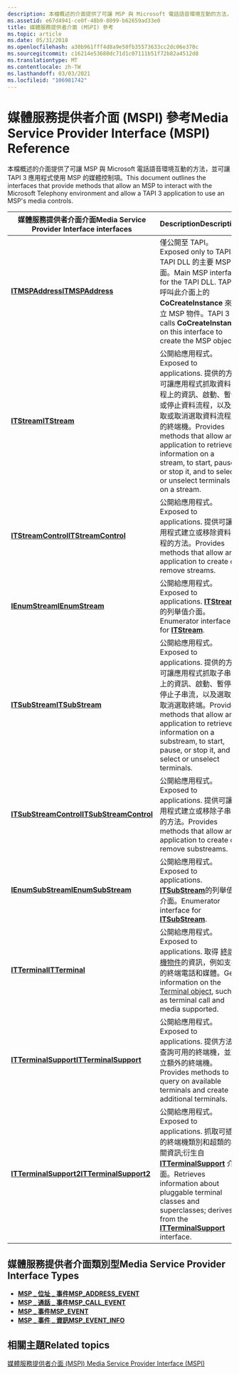 ```yaml
---
description: 本檔概述的介面提供了可讓 MSP 與 Microsoft 電話語音環境互動的方法，並可讓 TAPI 3 應用程式使用 Msp 媒體控制項。
ms.assetid: e67d4941-ce0f-48b9-8099-b62659ad33e0
title: 媒體服務提供者介面 (MSPI) 參考
ms.topic: article
ms.date: 05/31/2018
ms.openlocfilehash: a30b961fff4d8a9e50fb35573633cc2dc06e370c
ms.sourcegitcommit: c16214e53680dc71d1c07111b51f72b82a4512d8
ms.translationtype: MT
ms.contentlocale: zh-TW
ms.lasthandoff: 03/03/2021
ms.locfileid: "106981742"
---
```

# <a name="media-service-provider-interface-mspi-reference"></a><span data-ttu-id="7112d-103">媒體服務提供者介面 (MSPI) 參考</span><span class="sxs-lookup"><span data-stu-id="7112d-103">Media Service Provider Interface (MSPI) Reference</span></span>

<span data-ttu-id="7112d-104">本檔概述的介面提供了可讓 MSP 與 Microsoft 電話語音環境互動的方法，並可讓 TAPI 3 應用程式使用 MSP 的媒體控制項。</span><span class="sxs-lookup"><span data-stu-id="7112d-104">This document outlines the interfaces that provide methods that allow an MSP to interact with the Microsoft Telephony environment and allow a TAPI 3 application to use an MSP's media controls.</span></span>



| <span data-ttu-id="7112d-105">媒體服務提供者介面介面</span><span class="sxs-lookup"><span data-stu-id="7112d-105">Media Service Provider Interface interfaces</span></span>      | <span data-ttu-id="7112d-106">Description</span><span class="sxs-lookup"><span data-stu-id="7112d-106">Description</span></span>                                                                                                                                                                            | <span data-ttu-id="7112d-107">必要？</span><span class="sxs-lookup"><span data-stu-id="7112d-107">Required?</span></span> |
|--------------------------------------------------|----------------------------------------------------------------------------------------------------------------------------------------------------------------------------------------|-----------|
| [<span data-ttu-id="7112d-108">**ITMSPAddress**</span><span class="sxs-lookup"><span data-stu-id="7112d-108">**ITMSPAddress**</span></span>](/windows/desktop/api/msp/nn-msp-itmspaddress)             | <span data-ttu-id="7112d-109">僅公開至 TAPI。</span><span class="sxs-lookup"><span data-stu-id="7112d-109">Exposed only to TAPI.</span></span> <span data-ttu-id="7112d-110">TAPI DLL 的主要 MSP 介面。</span><span class="sxs-lookup"><span data-stu-id="7112d-110">Main MSP interface for the TAPI DLL.</span></span> <span data-ttu-id="7112d-111">TAPI 3 呼叫此介面上的 **CoCreateInstance** 來建立 MSP 物件。</span><span class="sxs-lookup"><span data-stu-id="7112d-111">TAPI 3 calls **CoCreateInstance** on this interface to create the MSP object.</span></span>                                               | <span data-ttu-id="7112d-112">Yes</span><span class="sxs-lookup"><span data-stu-id="7112d-112">Yes</span></span>       |
| [<span data-ttu-id="7112d-113">**ITStream**</span><span class="sxs-lookup"><span data-stu-id="7112d-113">**ITStream**</span></span>](/windows/win32/api/tapi3if/nn-tapi3if-itstream)                     | <span data-ttu-id="7112d-114">公開給應用程式。</span><span class="sxs-lookup"><span data-stu-id="7112d-114">Exposed to applications.</span></span> <span data-ttu-id="7112d-115">提供的方法可讓應用程式抓取資料流程上的資訊、啟動、暫停或停止資料流程，以及選取或取消選取資料流程上的終端機。</span><span class="sxs-lookup"><span data-stu-id="7112d-115">Provides methods that allow an application to retrieve information on a stream, to start, pause, or stop it, and to select or unselect terminals on a stream.</span></span> | <span data-ttu-id="7112d-116">Yes</span><span class="sxs-lookup"><span data-stu-id="7112d-116">Yes</span></span>       |
| [<span data-ttu-id="7112d-117">**ITStreamControl**</span><span class="sxs-lookup"><span data-stu-id="7112d-117">**ITStreamControl**</span></span>](/windows/win32/api/tapi3if/nn-tapi3if-itstreamcontrol)       | <span data-ttu-id="7112d-118">公開給應用程式。</span><span class="sxs-lookup"><span data-stu-id="7112d-118">Exposed to applications.</span></span> <span data-ttu-id="7112d-119">提供可讓應用程式建立或移除資料流程的方法。</span><span class="sxs-lookup"><span data-stu-id="7112d-119">Provides methods that allow an application to create or remove streams.</span></span>                                                                                       | <span data-ttu-id="7112d-120">Yes</span><span class="sxs-lookup"><span data-stu-id="7112d-120">Yes</span></span>       |
| [<span data-ttu-id="7112d-121">**IEnumStream**</span><span class="sxs-lookup"><span data-stu-id="7112d-121">**IEnumStream**</span></span>](/windows/desktop/api/tapi3if/nn-tapi3if-ienumstream)               | <span data-ttu-id="7112d-122">公開給應用程式。</span><span class="sxs-lookup"><span data-stu-id="7112d-122">Exposed to applications.</span></span> <span data-ttu-id="7112d-123">[**ITStream**](/windows/win32/api/tapi3if/nn-tapi3if-itstream)的列舉值介面。</span><span class="sxs-lookup"><span data-stu-id="7112d-123">Enumerator interface for [**ITStream**](/windows/win32/api/tapi3if/nn-tapi3if-itstream).</span></span>                                                                                                        | <span data-ttu-id="7112d-124">Yes</span><span class="sxs-lookup"><span data-stu-id="7112d-124">Yes</span></span>       |
| [<span data-ttu-id="7112d-125">**ITSubStream**</span><span class="sxs-lookup"><span data-stu-id="7112d-125">**ITSubStream**</span></span>](/windows/win32/api/tapi3if/nn-tapi3if-itsubstream)               | <span data-ttu-id="7112d-126">公開給應用程式。</span><span class="sxs-lookup"><span data-stu-id="7112d-126">Exposed to applications.</span></span> <span data-ttu-id="7112d-127">提供的方法可讓應用程式抓取子串流上的資訊、啟動、暫停或停止子串流，以及選取或取消選取終端。</span><span class="sxs-lookup"><span data-stu-id="7112d-127">Provides methods that allow an application to retrieve information on a substream, to start, pause, or stop it, and to select or unselect terminals.</span></span>          | <span data-ttu-id="7112d-128">選擇性</span><span class="sxs-lookup"><span data-stu-id="7112d-128">Optional</span></span>  |
| [<span data-ttu-id="7112d-129">**ITSubStreamControl**</span><span class="sxs-lookup"><span data-stu-id="7112d-129">**ITSubStreamControl**</span></span>](/windows/win32/api/tapi3if/nn-tapi3if-itsubstreamcontrol) | <span data-ttu-id="7112d-130">公開給應用程式。</span><span class="sxs-lookup"><span data-stu-id="7112d-130">Exposed to applications.</span></span> <span data-ttu-id="7112d-131">提供可讓應用程式建立或移除子串流的方法。</span><span class="sxs-lookup"><span data-stu-id="7112d-131">Provides methods that allow an application to create or remove substreams.</span></span>                                                                                    | <span data-ttu-id="7112d-132">選擇性</span><span class="sxs-lookup"><span data-stu-id="7112d-132">Optional</span></span>  |
| [<span data-ttu-id="7112d-133">**IEnumSubStream**</span><span class="sxs-lookup"><span data-stu-id="7112d-133">**IEnumSubStream**</span></span>](/windows/desktop/api/tapi3if/nn-tapi3if-ienumsubstream)         | <span data-ttu-id="7112d-134">公開給應用程式。</span><span class="sxs-lookup"><span data-stu-id="7112d-134">Exposed to applications.</span></span> <span data-ttu-id="7112d-135">[**ITSubStream**](/windows/win32/api/tapi3if/nn-tapi3if-itsubstream)的列舉值介面。</span><span class="sxs-lookup"><span data-stu-id="7112d-135">Enumerator interface for [**ITSubStream**](/windows/win32/api/tapi3if/nn-tapi3if-itsubstream).</span></span>                                                                                                  | <span data-ttu-id="7112d-136">選擇性</span><span class="sxs-lookup"><span data-stu-id="7112d-136">Optional</span></span>  |
| [<span data-ttu-id="7112d-137">**ITTerminal**</span><span class="sxs-lookup"><span data-stu-id="7112d-137">**ITTerminal**</span></span>](/windows/win32/api/tapi3if/nn-tapi3if-itterminal)                 | <span data-ttu-id="7112d-138">公開給應用程式。</span><span class="sxs-lookup"><span data-stu-id="7112d-138">Exposed to applications.</span></span> <span data-ttu-id="7112d-139">取得 [終端機物件](terminal-object.md)的資訊，例如支援的終端電話和媒體。</span><span class="sxs-lookup"><span data-stu-id="7112d-139">Gets information on the [Terminal object](terminal-object.md), such as terminal call and media supported.</span></span>                                                    | <span data-ttu-id="7112d-140">Yes</span><span class="sxs-lookup"><span data-stu-id="7112d-140">Yes</span></span>       |
| [<span data-ttu-id="7112d-141">**ITTerminalSupport**</span><span class="sxs-lookup"><span data-stu-id="7112d-141">**ITTerminalSupport**</span></span>](/windows/win32/api/tapi3if/nn-tapi3if-itterminalsupport)   | <span data-ttu-id="7112d-142">公開給應用程式。</span><span class="sxs-lookup"><span data-stu-id="7112d-142">Exposed to applications.</span></span> <span data-ttu-id="7112d-143">提供方法來查詢可用的終端機，並建立額外的終端機。</span><span class="sxs-lookup"><span data-stu-id="7112d-143">Provides methods to query on available terminals and create additional terminals.</span></span>                                                                             | <span data-ttu-id="7112d-144">Yes</span><span class="sxs-lookup"><span data-stu-id="7112d-144">Yes</span></span>       |
| [<span data-ttu-id="7112d-145">**ITTerminalSupport2**</span><span class="sxs-lookup"><span data-stu-id="7112d-145">**ITTerminalSupport2**</span></span>](/windows/desktop/api/tapi3if/nn-tapi3if-itterminalsupport2) | <span data-ttu-id="7112d-146">公開給應用程式。</span><span class="sxs-lookup"><span data-stu-id="7112d-146">Exposed to applications.</span></span> <span data-ttu-id="7112d-147">抓取可插入的終端機類別和超類的相關資訊;衍生自 [**ITTerminalSupport**](/windows/win32/api/tapi3if/nn-tapi3if-itterminalsupport) 介面。</span><span class="sxs-lookup"><span data-stu-id="7112d-147">Retrieves information about pluggable terminal classes and superclasses; derives from the [**ITTerminalSupport**](/windows/win32/api/tapi3if/nn-tapi3if-itterminalsupport) interface.</span></span>           | <span data-ttu-id="7112d-148">Yes</span><span class="sxs-lookup"><span data-stu-id="7112d-148">Yes</span></span>       |



 

## <a name="media-service-provider-interface-types"></a><span data-ttu-id="7112d-149">媒體服務提供者介面類別型</span><span class="sxs-lookup"><span data-stu-id="7112d-149">Media Service Provider Interface Types</span></span>

-   [<span data-ttu-id="7112d-150">**MSP \_ 位址 \_ 事件**</span><span class="sxs-lookup"><span data-stu-id="7112d-150">**MSP\_ADDRESS\_EVENT**</span></span>](/windows/win32/api/msp/ne-msp-msp_address_event)
-   [<span data-ttu-id="7112d-151">**MSP \_ 通話 \_ 事件**</span><span class="sxs-lookup"><span data-stu-id="7112d-151">**MSP\_CALL\_EVENT**</span></span>](/windows/win32/api/msp/ne-msp-msp_call_event)
-   [<span data-ttu-id="7112d-152">**MSP \_ 事件**</span><span class="sxs-lookup"><span data-stu-id="7112d-152">**MSP\_EVENT**</span></span>](/windows/win32/api/msp/ne-msp-msp_event)
-   [<span data-ttu-id="7112d-153">**MSP \_ 事件 \_ 資訊**</span><span class="sxs-lookup"><span data-stu-id="7112d-153">**MSP\_EVENT\_INFO**</span></span>](/windows/win32/api/msp/ns-msp-msp_event_info)

## <a name="related-topics"></a><span data-ttu-id="7112d-154">相關主題</span><span class="sxs-lookup"><span data-stu-id="7112d-154">Related topics</span></span>

<dl> <dt>

[<span data-ttu-id="7112d-155">媒體服務提供者介面 (MSPI) </span><span class="sxs-lookup"><span data-stu-id="7112d-155">Media Service Provider Interface (MSPI)</span></span>](media-service-provider-interface-mspi-.md)
</dt> </dl>

 

 
